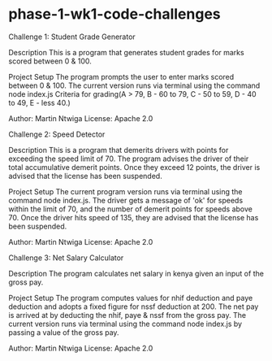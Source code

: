 # phase-1-wk1-code-challenges

Challenge 1: Student Grade Generator

Description
This is a program that generates student grades for marks scored between 0 & 100.

Project Setup
The program prompts the user to enter marks scored between 0 & 100. 
The current version runs via terminal using the command node index.js
Criteria for grading(A > 79, B - 60 to 79, C -  50 to 59, D - 40 to 49, E - less 40.)

Author: Martin Ntwiga
License: Apache 2.0


Challenge 2: Speed Detector

Description
This is a program that demerits drivers with points for exceeding the speed limit of 70.
The program advises the driver of their total accumulative demerit points. Once they exceed 12 points,
the driver is advised that the license has been suspended.

Project Setup
The current program version runs via terminal using the command node index.js. The driver gets a message of 'ok' for speeds within the limit of 70, and the number of demerit points for speeds above 70. Once the driver hits speed of 135, they are advised that the license has been suspended.

Author: Martin Ntwiga
License: Apache 2.0


Challenge 3: Net Salary Calculator 

Description
The program calculates net salary in kenya given an input of the gross pay.

Project Setup
The program computes values for nhif deduction and paye deduction and adopts a fixed figure for nssf deduction at 200.
The net pay is arrived at by deducting the nhif, paye & nssf from the gross pay. The current version runs via terminal
using the command node index.js by passing a value of the gross pay.

Author: Martin Ntwiga
License: Apache 2.0